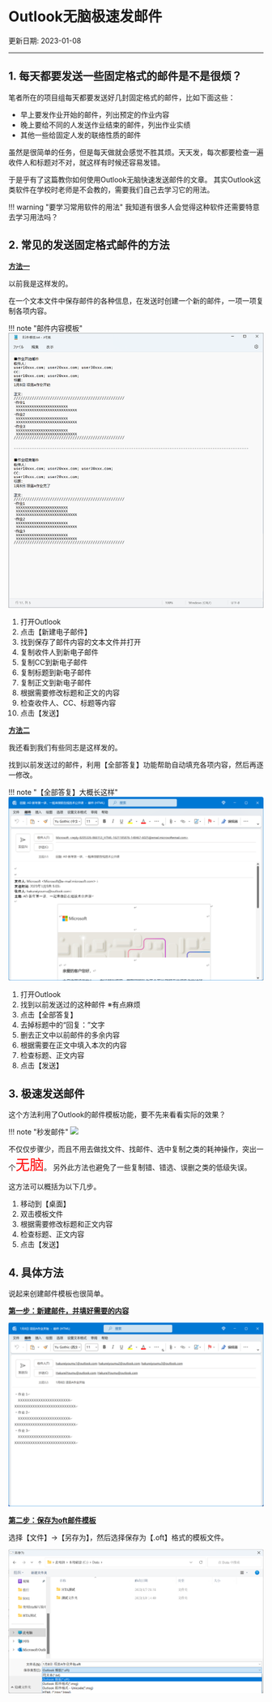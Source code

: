 # Outlook无脑极速发邮件

更新日期: 2023-01-08

-----------------------------------------------------

## 1. 每天都要发送一些固定格式的邮件是不是很烦？

笔者所在的项目组每天都要发送好几封固定格式的邮件，比如下面这些：

- 早上要发作业开始的邮件，列出预定的作业内容
- 晚上要给不同的人发送作业结束的邮件，列出作业实绩
- 其他一些给固定人发的联络性质的邮件

虽然是很简单的任务，但是每天做就会感觉不胜其烦。天天发，每次都要检查一遍收件人和标题对不对，就这样有时候还容易发错。

于是乎有了这篇教你如何使用Outlook无脑快速发送邮件的文章。
其实Outlook这类软件在学校时老师是不会教的，需要我们自己去学习它的用法。

!!! warning "要学习常用软件的用法"
    我知道有很多人会觉得这种软件还需要特意去学习用法吗？

## 2. 常见的发送固定格式邮件的方法

__<u>方法一</u>__

以前我是这样发的。

在一个文本文件中保存邮件的各种信息，在发送时创建一个新的邮件，一项一项复制各项内容。

!!! note "邮件内容模板"
    ![](S002/2023-01-08-14-45-44.png)

1. 打开Outlook
2. 点击【新建电子邮件】
3. 找到保存了邮件内容的文本文件并打开
4. 复制收件人到新电子邮件
5. 复制CC到新电子邮件
6. 复制标题到新电子邮件
7. 复制正文到新电子邮件
8. 根据需要修改标题和正文的内容
9. 检查收件人、CC、标题等内容
10. 点击【发送】

__<u>方法二</u>__

我还看到我们有些同志是这样发的。

找到以前发送过的邮件，利用【全部答复】功能帮助自动填充各项内容，然后再逐一修改。

!!! note "【全部答复】大概长这样"
    ![](S002/2023-01-08-14-50-17.png)

1. 打开Outlook
2. 找到以前发送过的这种邮件 ※有点麻烦
3. 点击【全部答复】
4. 去掉标题中的“回复：”文字
5. 删去正文中以前邮件的多余内容
6. 根据需要在正文中填入本次的内容
7. 检查标题、正文内容
8. 点击【发送】

## 3. 极速发送邮件

这个方法利用了Outlook的邮件模板功能，要不先来看看实际的效果？

!!! note "秒发邮件"
    ![](S002/极速发送邮件.apng)

不仅仅步骤少，而且不用去做找文件、找邮件、选中复制之类的耗神操作，突出一个<span style="font-size:2.0em;color:red;">无脑</span>。
另外此方法也避免了一些复制错、错选、误删之类的低级失误。

这方法可以概括为以下几步。

1. 移动到【桌面】
2. 双击模板文件
3. 根据需要修改标题和正文内容
4. 检查标题、正文内容
5. 点击【发送】

## 4. 具体方法

说起来创建邮件模板也很简单。

__<u>第一步：新建邮件，并填好需要的内容</u>__

![](S002/2023-01-08-15-18-16.png)

__<u>第二步：保存为oft邮件模板</u>__

选择【文件】→【另存为】，然后选择保存为【.oft】格式的模板文件。

![](S002/2023-01-08-15-20-31.png)
